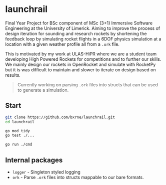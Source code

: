 # launchrail

Final Year Project for BSc component of MSc (3+1) Immersive Software Engineering at the University of Limerick.
Aiming to improve the process of design iteration for sounding and research rockets by shortening the feedback loop by simulating rocket flights in a 6DOF physics simulation at a location with a given weather profile all from a `.ork` file.

This is motivated by my work at ULAS-HiPR where we are a student team developing High Powered Rockets for competitions and to further our skills. We mainly design our rockets in OpenRocket and simulate with RocketPy but it is was difficult to maintain and slower to iterate on design based on results.

> Currently working on parsing `.ork` files into structs that can be used to generate a simulation.

## Start

```bash
git clone https://github.com/bxrne/launchrail.git
cd launchrail

go mod tidy
go test ./...

go run ./cmd
```

## Internal packages

- `logger` - Singleton styled logging
- `ork` - Parse `.ork` files into structs mappable to our bare formats.


